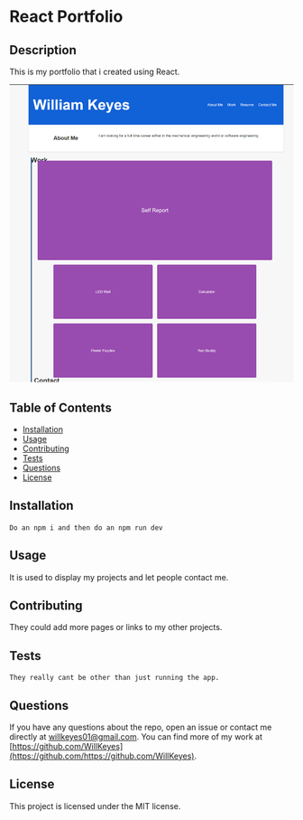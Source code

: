 # React Portfolio

## Description

This is my portfolio that i created using React. 

![alt text](image.png)

## Table of Contents

- [Installation](#installation)
- [Usage](#usage)
- [Contributing](#contributing)
- [Tests](#tests)
- [Questions](#questions)
- [License](#license)

## Installation

```
Do an npm i and then do an npm run dev
```

## Usage

It is used to display my projects and let people contact me.

## Contributing

They could add more pages or links to my other projects.

## Tests

```
They really cant be other than just running the app.
```

## Questions

If you have any questions about the repo, open an issue or contact me directly at willkeyes01@gmail.com. You can find more of my work at [https://github.com/WillKeyes](https://github.com/https://github.com/WillKeyes).

## License

This project is licensed under the MIT license.